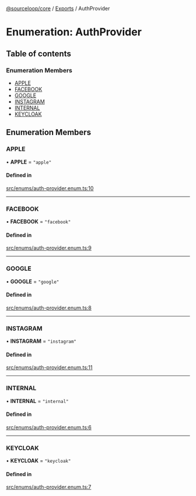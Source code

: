 [@sourceloop/core](../README.md) / [Exports](../modules.md) / AuthProvider

# Enumeration: AuthProvider

## Table of contents

### Enumeration Members

- [APPLE](AuthProvider.md#apple)
- [FACEBOOK](AuthProvider.md#facebook)
- [GOOGLE](AuthProvider.md#google)
- [INSTAGRAM](AuthProvider.md#instagram)
- [INTERNAL](AuthProvider.md#internal)
- [KEYCLOAK](AuthProvider.md#keycloak)

## Enumeration Members

### APPLE

• **APPLE** = ``"apple"``

#### Defined in

[src/enums/auth-provider.enum.ts:10](https://github.com/sourcefuse/loopback4-microservice-catalog/blob/00e854d46/packages/core/src/enums/auth-provider.enum.ts#L10)

___

### FACEBOOK

• **FACEBOOK** = ``"facebook"``

#### Defined in

[src/enums/auth-provider.enum.ts:9](https://github.com/sourcefuse/loopback4-microservice-catalog/blob/00e854d46/packages/core/src/enums/auth-provider.enum.ts#L9)

___

### GOOGLE

• **GOOGLE** = ``"google"``

#### Defined in

[src/enums/auth-provider.enum.ts:8](https://github.com/sourcefuse/loopback4-microservice-catalog/blob/00e854d46/packages/core/src/enums/auth-provider.enum.ts#L8)

___

### INSTAGRAM

• **INSTAGRAM** = ``"instagram"``

#### Defined in

[src/enums/auth-provider.enum.ts:11](https://github.com/sourcefuse/loopback4-microservice-catalog/blob/00e854d46/packages/core/src/enums/auth-provider.enum.ts#L11)

___

### INTERNAL

• **INTERNAL** = ``"internal"``

#### Defined in

[src/enums/auth-provider.enum.ts:6](https://github.com/sourcefuse/loopback4-microservice-catalog/blob/00e854d46/packages/core/src/enums/auth-provider.enum.ts#L6)

___

### KEYCLOAK

• **KEYCLOAK** = ``"keycloak"``

#### Defined in

[src/enums/auth-provider.enum.ts:7](https://github.com/sourcefuse/loopback4-microservice-catalog/blob/00e854d46/packages/core/src/enums/auth-provider.enum.ts#L7)
